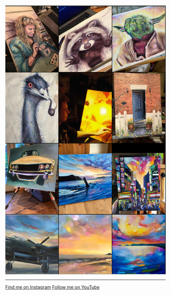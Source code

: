![My work](/images/insta_wall.png "My work")

---

[Find me on Instagram](https://www.instagram.com/pedropaints/)
[Follow me on YouTube](https://www.youtube.com/@peterumbleart)
